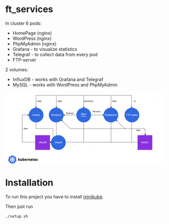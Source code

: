 # ft_services

In cluster
6 pods:
* HomePage (nginx)
* WordPress (nginx)
* PhpMyAdmin (nginx)
* Grafana - to visualize statistics
* Telegraf - to collect data from every pod
* FTP-server

2 volumes:
* InfluxDB - works with Grafana and Telegraf
* MySQL - works with WordPress and PhpMyAdmin

![Illustration](https://github.com/Zera57/ft_services/raw/master/illustration/ft_services.png)

# Installation

To run this project you have to install [minikube](https://kubernetes.io/ru/docs/tasks/tools/install-minikube/).

Then just run

	./setup.sh
